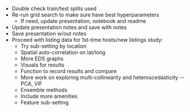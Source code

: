- Double check train/test splits used
- Re-run grid search to make sure have best hyperparameters
  - If need, update presentation, notebook and readme
- Update presentation notes and save with notes
- Save presentation w/out notes
- Proceed with listing data for 1st-time hosts/new listings study:
  - Try sub-setting by location
  - Spatial auto-correlation on lat/long
  - More EDS graphs
  - Visuals for results
  - Function to record results and compare
  - More work on exploring multi-collinearity and heteroscedasticity -- PCA, VIF
  - Ensemble methods
  - Include more amenities
  - Feature sub-setting